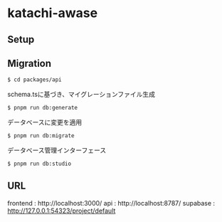 # katachi-awase

## Setup

## Migration

```bash
$ cd packages/api
```

schema.tsに基づき、マイグレーションファイル生成

```bash
$ pnpm run db:generate
```

データベースに変更を適用

```bash
$ pnpm run db:migrate
```

データベース管理インターフェース

```bash
$ pnpm run db:studio
```

## URL

frontend : http://localhost:3000/
api : http://localhost:8787/
supabase : http://127.0.0.1:54323/project/default

